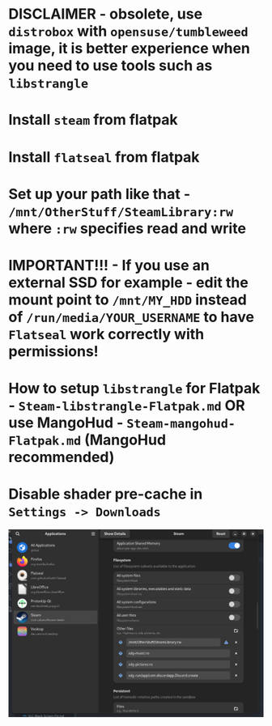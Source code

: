 # DISCLAIMER - obsolete, use `distrobox` with `opensuse/tumbleweed` image, it is better experience when you need to use tools such as `libstrangle`
# Install `steam` from flatpak
# Install `flatseal` from flatpak
# Set up your path like that - `/mnt/OtherStuff/SteamLibrary:rw` where `:rw` specifies read and write
# IMPORTANT!!! - If you use an external SSD for example - edit the mount point to `/mnt/MY_HDD` instead of `/run/media/YOUR_USERNAME` to have `Flatseal` work correctly with permissions!
# How to setup `libstrangle` for Flatpak - `Steam-libstrangle-Flatpak.md` OR use MangoHud - `Steam-mangohud-Flatpak.md` (MangoHud recommended)
# Disable shader pre-cache in `Settings -> Downloads`

<img src="./steam-flatpak.png" />